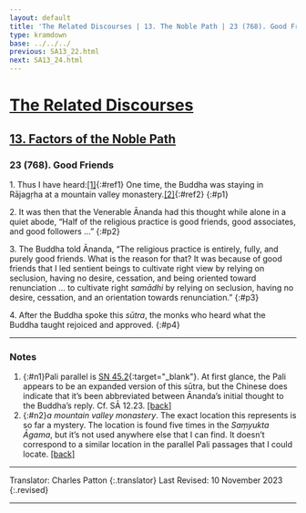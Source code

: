 ```yaml
---
layout: default
title: 'The Related Discourses | 13. The Noble Path | 23 (768). Good Friends'
type: kramdown
base: ../../../
previous: SA13_22.html
next: SA13_24.html
---
```


# [The Related Discourses](../index.html)
## [13. Factors of the Noble Path](index.html)
### 23 (768). Good Friends

1\. Thus I have heard:[\[1\]](#n1){:#ref1} One time, the Buddha was staying in  Rājagṛha at a mountain valley monastery.[\[2\]](#n2){:#ref2}
{:#p1}

2\. It was then that the Venerable Ānanda had this thought while alone in a quiet abode, “Half of the religious practice is good friends, good associates, and good followers …”
{:#p2}

3\. The Buddha told Ānanda, “The religious practice is entirely, fully, and purely good friends. What is the reason for that? It was because of good friends that I led sentient beings to cultivate right view by relying on seclusion, having no desire, cessation, and being oriented toward renunciation … to cultivate right <em>samādhi</em> by relying on seclusion, having no desire, cessation, and an orientation towards renunciation.”
{:#p3}

4\. After the Buddha spoke this <em>sūtra</em>, the monks who heard what the Buddha taught rejoiced and approved.
{:#p4}

---

### Notes

1. {:#n1}Pali parallel is [SN 45.2](https://suttacentral.net/sn45.2){:target="_blank"}. At first glance, the Pali appears to be an expanded version of this sūtra, but the Chinese does indicate that it’s been abbreviated between Ānanda’s initial thought to the Buddha’s reply. Cf. SĀ 12.23. [\[back\]](#ref1)
2. {:#n2}<em>a mountain valley monastery</em>. The exact location this represents is so far a mystery. The location is found five times in the <em>Saṃyukta Āgama</em>, but it’s not used anywhere else that I can find. It doesn’t correspond to a similar location in the parallel Pali passages that I could locate. [\[back\]](#ref2)

---

Translator: Charles Patton
{:.translator}
Last Revised: 10 November 2023
{:.revised}

---